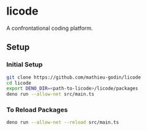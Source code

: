 # licode

A confrontational coding platform.

## Setup

### Initial Setup

```bash
git clone https://github.com/mathieu-godin/licode
cd licode
export DENO_DIR=<path-to-licode>/licode/packages
deno run --allow-net src/main.ts 
```
### To Reload Packages

```bash
deno run --allow-net --reload src/main.ts 
```

